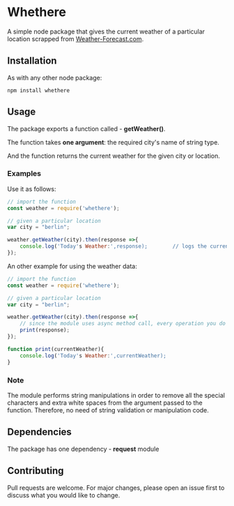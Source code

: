# Whethere

A simple node package that gives the current weather of a particular location scrapped from [Weather-Forecast.com](https://www.weather-forecast.com/).

## Installation

As with any other node package:

```
npm install whethere
```

## Usage

The package exports a function called - **getWeather()**.

The function takes **one argument**: the required city's name of string type.

And the function returns the current weather for the given city or location.

### Examples

Use it as follows:

```js
// import the function
const weather = require('whethere');

// given a particular location
var city = "berlin";

weather.getWeather(city).then(response =>{
    console.log('Today's Weather:',response);        // logs the current weather for the given location
});
```

An other example for using the weather data:

```js
// import the function
const weather = require('whethere');

// given a particular location
var city = "berlin";

weather.getWeather(city).then(response =>{  
    // since the module uses async method call, every operation you do with the data should be done from this scope
    print(response);
});

function print(currentWeather){
    console.log('Today's Weather:',currentWeather);
}
```

### Note

The module performs string manipulations in order to remove all the special characters and extra white spaces from the argument passed to the function. Therefore, no need of string validation or manipulation code.

## Dependencies

The package has one dependency - **request** module 

## Contributing

Pull requests are welcome. For major changes, please open an issue first to discuss what you would like to change.

